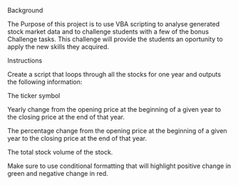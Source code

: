 Background

The Purpose of this project is to use VBA scripting to analyse generated stock market data and to challenge students with a few of the bonus Challenge tasks. This challenge will provide the students an oportunity to apply the new skills they acquired.


Instructions

Create a script that loops through all the stocks for one year and outputs the following information:

The ticker symbol

Yearly change from the opening price at the beginning of a given year to the closing price at the end of that year.

The percentage change from the opening price at the beginning of a given year to the closing price at the end of that year.

The total stock volume of the stock.

Make sure to use conditional formatting that will highlight positive change in green and negative change in red.

